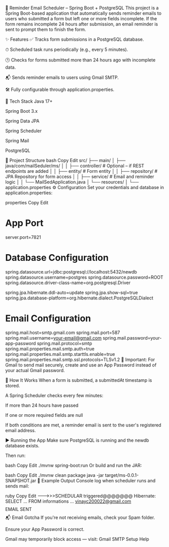 📧 Reminder Email Scheduler – Spring Boot + PostgreSQL
This project is a Spring Boot-based application that automatically sends reminder emails to users who submitted a form but left one or more fields incomplete. If the form remains incomplete 24 hours after submission, an email reminder is sent to prompt them to finish the form.

✨ Features
✅ Tracks form submissions in a PostgreSQL database.

⏱ Scheduled task runs periodically (e.g., every 5 minutes).

🕒 Checks for forms submitted more than 24 hours ago with incomplete data.

📬 Sends reminder emails to users using Gmail SMTP.

🛠 Fully configurable through application.properties.

🔧 Tech Stack
Java 17+

Spring Boot 3.x

Spring Data JPA

Spring Scheduler

Spring Mail

PostgreSQL

📁 Project Structure
bash
Copy
Edit
src/
├── main/
│   ├── java/com/mailSeduler/ms/
│   │   ├── controller/       # Optional – if REST endpoints are added
│   │   ├── entity/           # Form entity
│   │   ├── repository/       # JPA Repository for form access
│   │   ├── service/          # Email and reminder logic
│   │   └── MailSedApplication.java
│   └── resources/
│       └── application.properties
⚙️ Configuration
Set your credentials and database in application.properties:

properties
Copy
Edit
# App Port
server.port=7821

# Database Configuration
spring.datasource.url=jdbc:postgresql://localhost:5432/newdb
spring.datasource.username=postgres
spring.datasource.password=ROOT
spring.datasource.driver-class-name=org.postgresql.Driver

spring.jpa.hibernate.ddl-auto=update
spring.jpa.show-sql=true
spring.jpa.database-platform=org.hibernate.dialect.PostgreSQLDialect

# Email Configuration
spring.mail.host=smtp.gmail.com
spring.mail.port=587
spring.mail.username=your-email@gmail.com
spring.mail.password=your-app-password
spring.mail.protocol=smtp
spring.mail.properties.mail.smtp.auth=true
spring.mail.properties.mail.smtp.starttls.enable=true
spring.mail.properties.mail.smtp.ssl.protocols=TLSv1.2
📌 Important: For Gmail to send mail securely, create and use an App Password instead of your actual Gmail password.

🧠 How It Works
When a form is submitted, a submittedAt timestamp is stored.

A Spring Scheduler checks every few minutes:

If more than 24 hours have passed

If one or more required fields are null

If both conditions are met, a reminder email is sent to the user's registered email address.

▶️ Running the App
Make sure PostgreSQL is running and the newdb database exists.

Then run:

bash
Copy
Edit
./mvnw spring-boot:run
Or build and run the JAR:

bash
Copy
Edit
./mvnw clean package
java -jar target/ms-0.0.1-SNAPSHOT.jar
📝 Example Output
Console log when scheduler runs and sends mail:

ruby
Copy
Edit
--->>>SCHEDULAR triggered@@@@@@@
Hibernate: SELECT ... FROM informations ...
vinayc200022@gmail.com
$$$$$$$$ EMAIL SENT $$$$$$$$
📬 Email Gotcha
If you're not receiving emails, check your Spam folder.

Ensure your App Password is correct.

Gmail may temporarily block access — visit: Gmail SMTP Setup Help

